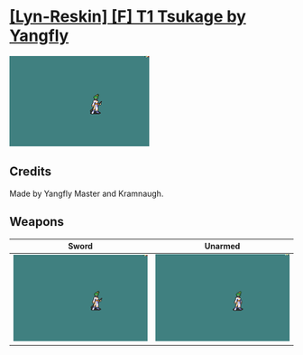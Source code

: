# [\[Lyn-Reskin\] \[F\] T1 Tsukage by Yangfly](./)

<img src="./1.%20Sword/Sword_000.png" alt="[Lyn-Reskin] [F] T1 Tsukage by Yangfly standing" />

## Credits

Made by Yangfly Master and Kramnaugh.

## Weapons


|Sword |Unarmed |
|  :---: | :---: |
| <img alt="Sword animation" src="./1.%20Sword/Sword.gif" /> | <img alt="Unarmed animation" src="./8.%20Unarmed/Unarmed.gif" /> |
